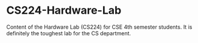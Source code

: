 # CS224-Hardware-Lab
Content of the Hardware Lab (CS224) for CSE 4th semester students. It is definitely the toughest lab for the CS department.
